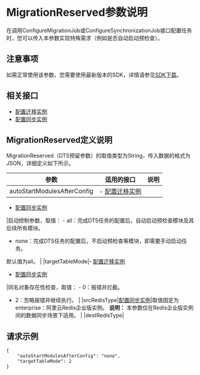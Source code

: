 # MigrationReserved参数说明

在调用ConfigureMigrationJob或ConfigureSynchronizationJob接口配置任务时，您可以传入本参数实现特殊需求（例如是否自动启动预检查）。

## 注意事项

如需正常使用该参数，您需要使用最新版本的SDK，详情请参见[SDK下载](/cn.zh-CN/SDK参考/SDK下载.md)。

## 相关接口

-   [配置迁移实例](/cn.zh-CN/API参考/数据迁移/配置迁移实例.md)
-   [配置同步实例](/cn.zh-CN/API参考/数据同步/配置同步实例.md)

## MigrationReserved定义说明

MigrationReserved（DTS预留参数）的取值类型为String，传入数据的格式为JSON，详细定义如下所示。

|参数|适用的接口|说明|
|--|-----|--|
|autoStartModulesAfterConfig|-   [配置迁移实例](/cn.zh-CN/API参考/数据迁移/配置迁移实例.md)
-   [配置同步实例](/cn.zh-CN/API参考/数据同步/配置同步实例.md)

|启动控制参数，取值： -   all：完成DTS任务的配置后，自动启动预检查模块及其后续所有模块。
-   none：完成DTS任务的配置后，不启动预检查等模块，即需要手动启动任务。

默认值为all。 |
|targetTableMode|-   [配置迁移实例](/cn.zh-CN/API参考/数据迁移/配置迁移实例.md)
-   [配置同步实例](/cn.zh-CN/API参考/数据同步/配置同步实例.md)

|同名对象存在性检查，取值： -   0：报错并拦截。
-   2：忽略报错并继续执行。 |
|srcRedisType|[配置同步实例](/cn.zh-CN/API参考/数据同步/配置同步实例.md)|取值固定为enterprise：阿里云Redis企业版实例。 **说明：** 本参数仅在Redis企业版实例间的数据同步场景下适用。 |
|destRedisType|

## 请求示例

```
{
    "autoStartModulesAfterConfig": "none",
    "targetTableMode": 2
}
```

